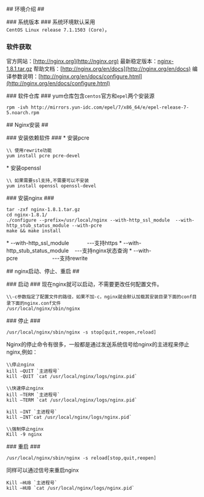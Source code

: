 ## 环境介绍 ##

### 系统版本 ###
系统环境默认采用`CentOS Linux release 7.1.1503 (Core)`，


### 软件获取 ###

官方网站：[http://nginx.org](http://nginx.org)
最新稳定版本：[nginx-1.8.1.tar.gz](http://nginx.org/download/nginx-1.8.1.tar.gz)
帮助文档：[http://nginx.org/en/docs](http://nginx.org/en/docs)
编译参数说明：[http://nginx.org/en/docs/configure.html](http://nginx.org/en/docs/configure.html)

### 软件仓库 ###
yum仓库包含`centos`官方和`epel`两个安装源
```
rpm -ivh http://mirrors.yun-idc.com/epel/7/x86_64/e/epel-release-7-5.noarch.rpm
```

## Nginx安装 ##

### 安装依赖软件 ###
* 安装pcre
```
\\ 使用rewrite功能
yum install pcre pcre-devel
```

* 安装openssl
```
\\ 如果需要ssl支持,不需要可以不安装
yum install openssl openssl-devel
```

### 安装nginx ###
```
tar -zxf nginx-1.8.1.tar.gz 
cd nginx-1.8.1/
./configure --prefix=/usr/local/nginx --with-http_ssl_module  --with-http_stub_status_module --with-pcre
make && make install 
```

* --with-http_ssl_module            ---支持https
* --with-http_stub_status_module    ---支持nginx状态查询
* --with-pcre                       ---支持rewrite

## nginx启动、停止、重启 ##

### 启动 ###
现在nginx就可以启动，不需要更改任何配置文件。
```
\\-c参数指定了配置文件的路径，如果不加-c，nginx就会默认加载其安装目录下面的conf目录下面的nginx.conf文件
/usr/local/nginx/sbin/nginx 
```
### 停止 ###
```
/usr/local/nginx/sbin/nginx -s stop[quit,reopen,reload]
```
Nginx的停止命令有很多，一般都是通过发送系统信号给nginx的主进程来停止nginx,例如：
```
\\停止nginx
kill –QUIT `主进程号`
kill -QUIT `cat /usr/local/nginx/logs/nginx.pid`
 
\\快速停止nginx
kill –TERM `主进程号`
kill –TERM `cat /usr/local/nginx/logs/nginx.pid`

kill –INT `主进程号`
kill –INT`cat /usr/local/nginx/logs/nginx.pid`

\\强制停止nginx
Kill -9 nginx
```

### 重启 ###
```
/usr/local/nginx/sbin/nginx -s reload[stop,quit,reopen]
```
同样可以通过信号来重启nginx
```
Kill –HUB `主进程号`
kill –HUB `cat /usr/local/nginx/logs/nginx.pid`
```
